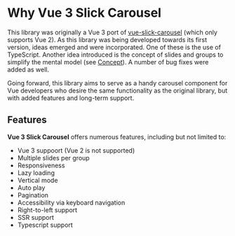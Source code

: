 # Why Vue 3 Slick Carousel

This library was originally a Vue 3 port of [vue-slick-carousel](https://github.com/gs-shop/vue-slick-carousel) (which only supports Vue 2). As this library was being developed towards its first version, ideas emerged and were incorporated. One of these is the use of TypeScript. Another idea introduced is the concept of slides and groups to simplify the mental model (see [Concept](/guide/concept)). A number of bug fixes were added as well.

Going forward, this library aims to serve as a handy carousel component for Vue developers who desire the same functionality as the original library, but with added features and long-term support.

## Features

**Vue 3 Slick Carousel** offers numerous features, including but not limited to:

- Vue 3 suppoort (Vue 2 is not supported)
- Multiple slides per group
- Responsiveness
- Lazy loading
- Vertical mode
- Auto play
- Pagination
- Accessibility via keyboard navigation
- Right-to-left support
- SSR support
- Typescript support
